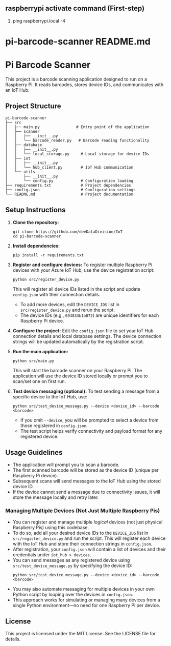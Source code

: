## raspberrypi activate command (First-step)
1. ping raspberrypi.local -4




# pi-barcode-scanner README.md

# Pi Barcode Scanner

This project is a barcode scanning application designed to run on a Raspberry Pi. It reads barcodes, stores device IDs, and communicates with an IoT Hub.

## Project Structure

```
pi-barcode-scanner
├── src
│   ├── main.py                # Entry point of the application
│   ├── scanner
│   │   ├── __init__.py
│   │   └── barcode_reader.py   # Barcode reading functionality
│   ├── database
│   │   ├── __init__.py
│   │   └── local_storage.py     # Local storage for device IDs
│   ├── iot
│   │   ├── __init__.py
│   │   └── hub_client.py        # IoT Hub communication
│   └── utils
│       ├── __init__.py
│       └── config.py            # Configuration loading
├── requirements.txt             # Project dependencies
├── config.json                  # Configuration settings
└── README.md                    # Project documentation
```

## Setup Instructions

1. **Clone the repository:**
   ```
   git clone https://github.com/devDataDivision/IoT
   cd pi-barcode-scanner
   ```

2. **Install dependencies:**
   ```
   pip install -r requirements.txt
   ```

3. **Register and configure devices:**
   To register multiple Raspberry Pi devices with your Azure IoT Hub, use the device registration script:
   ```
   python src/register_device.py
   ```
   This will register all device IDs listed in the script and update `config.json` with their connection details.

   - To add more devices, edit the `DEVICE_IDS` list in `src/register_device.py` and rerun the script.
   - The device IDs (e.g., `694833b1b872`) are unique identifiers for each Raspberry Pi device.

4. **Configure the project:**
   Edit the `config.json` file to set your IoT Hub connection details and local database settings. The device connection strings will be updated automatically by the registration script.

5. **Run the main application:**
   ```
   python src/main.py
   ```
   This will start the barcode scanner on your Raspberry Pi. The application will use the device ID stored locally or prompt you to scan/set one on first run.

6. **Test device messaging (optional):**
   To test sending a message from a specific device to the IoT Hub, use:
   ```
   python src/test_device_message.py --device <device_id> --barcode <barcode>
   ```
   - If you omit `--device`, you will be prompted to select a device from those registered in `config.json`.
   - The test script helps verify connectivity and payload format for any registered device.

## Usage Guidelines

- The application will prompt you to scan a barcode.
- The first scanned barcode will be stored as the device ID (unique per Raspberry Pi device).
- Subsequent scans will send messages to the IoT Hub using the stored device ID.
- If the device cannot send a message due to connectivity issues, it will store the message locally and retry later.

### Managing Multiple Devices (Not Just Multiple Raspberry Pis)
- You can register and manage multiple *logical* devices (not just physical Raspberry Pis) using this codebase.
- To do so, add all your desired device IDs to the `DEVICE_IDS` list in `src/register_device.py` and run the script. This will register each device with the IoT Hub and store their connection strings in `config.json`.
- After registration, your `config.json` will contain a list of devices and their credentials under `iot_hub > devices`.
- You can send messages as any registered device using `src/test_device_message.py` by specifying the device ID:
  ```
  python src/test_device_message.py --device <device_id> --barcode <barcode>
  ```
- You may also automate messaging for multiple devices in your own Python script by looping over the devices in `config.json`.
- This approach works for simulating or managing many devices from a single Python environment—no need for one Raspberry Pi per device.

## License

This project is licensed under the MIT License. See the LICENSE file for details.


